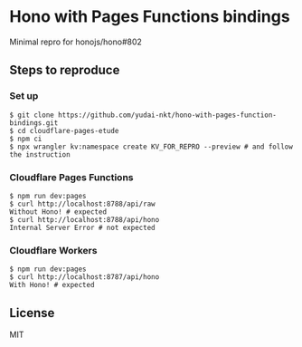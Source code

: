 # Hono with Pages Functions bindings

Minimal repro for honojs/hono#802

## Steps to reproduce

### Set up

```console
$ git clone https://github.com/yudai-nkt/hono-with-pages-function-bindings.git
$ cd cloudflare-pages-etude
$ npm ci
$ npx wrangler kv:namespace create KV_FOR_REPRO --preview # and follow the instruction
```

### Cloudflare Pages Functions

```console
$ npm run dev:pages
$ curl http://localhost:8788/api/raw
Without Hono! # expected
$ curl http://localhost:8788/api/hono
Internal Server Error # not expected
```

### Cloudflare Workers

```console
$ npm run dev:pages
$ curl http://localhost:8787/api/hono
With Hono! # expected
```

## License

MIT
